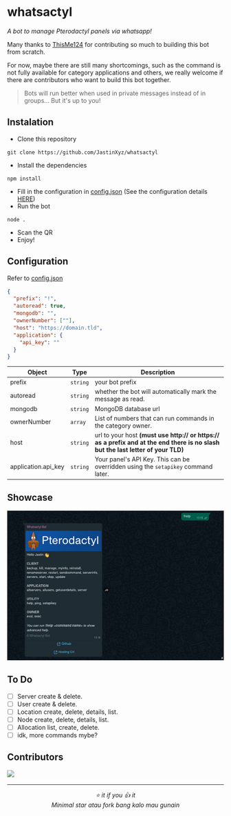 # whatsactyl

_A bot to manage Pterodactyl panels via whatsapp!_

Many thanks to [ThisMe124](https://github.com/ThisMe124) for contributing so much to building this bot from scratch.

For now, maybe there are still many shortcomings, such as the command is not fully available for category applications and others, we really welcome if there are contributors who want to build this bot together.

> Bots will run better when used in private messages instead of in groups... But it's up to you!

## Instalation
- Clone this repository
```cli
git clone https://github.com/JastinXyz/whatsactyl
```
- Install the dependencies
```cli
npm install
```
- Fill in the configuration in [config.json]('./config.json') (See the configuration details [HERE](#Configuration))
- Run the bot
```cli
node .
```
- Scan the QR
- Enjoy!

## Configuration
Refer to [config.json]('./config.json')
```json
{
  "prefix": "!",
  "autoread": true,
  "mongodb": "",
  "ownerNumber": [""],
  "host": "https://domain.tld",
  "application": {
    "api_key": ""
  }
}
```

| Object | Type | Description |
|--------|------|-------------|
| prefix | `string` | your bot prefix |
| autoread | `string` | whether the bot will automatically mark the message as read. |
| mongodb | `string` | MongoDB database url |
| ownerNumber | `array` | List of numbers that can run commands in the category owner. |
| host | `string` | url to your host **(must use http:// or https:// as a prefix and at the end there is no slash but the last letter of your TLD)** |
| application.api_key | `string` | Your panel's API Key. This can be overridden using the `setapikey` command later. |

## Showcase

![img](./screenshot/showcase.jpeg)

## To Do
- [ ] Server create & delete.
- [ ] User create & delete.
- [ ] Location create, delete, details, list.
- [ ] Node create, delete, details, list.
- [ ] Allocation list, create, delete.
- [ ] idk, more commands mybe?

## Contributors
<a href="https://github.com/JastinXyz/whatsactyl/graphs/contributors">
  <img src="https://contrib.rocks/image?repo=JastinXyz/whatsactyl" />
</a>

<hr/>
<div align="center">

_⭐️ it if you 👍️ it_ <br/>
_Minimal star atau fork bang kalo mau gunain_

</div>
